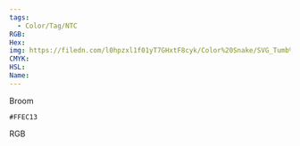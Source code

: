 ```yaml
---
tags:
  - Color/Tag/NTC
RGB:
Hex:
img: https://filedn.com/l0hpzxl1f01yT7GHxtF8cyk/Color%20Snake/SVG_Tumb%20Mass%20No%20Name/FFEC13.svg
CMYK:
HSL:
Name:
---
```

Broom
```palette
#FFEC13
```
RGB
